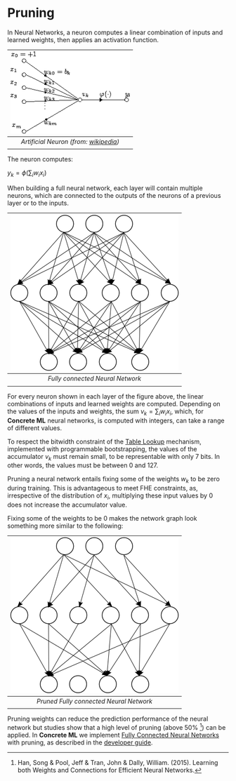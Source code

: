 # Pruning

In Neural Networks, a neuron computes a linear combination of inputs and learned weights, then applies an activation function.

|                   ![Artificial Neuron](figures/Artificial_neuron.png)                    |
| :--------------------------------------------------------------------------------------: |
| *Artificial Neuron (from: [wikipedia](https://en.wikipedia.org/wiki/Artificial_neuron))* |
|                                                                                          |

The neuron computes:

$y_k = \phi\left(\sum_i w_ix_i\right)$

When building a full neural network, each layer will contain multiple neurons, which are connected to the outputs of the neurons of a previous layer or to the inputs.

| ![Neural Network](figures/network.png) |
| :------------------------------------: |
|    *Fully connected Neural Network*    |
|                                        |

For every neuron shown in each layer of the figure above, the linear combinations of inputs and learned weights are computed. Depending on the values of the inputs and weights, the sum $v_k = \sum_i w_ix_i$, which, for **Concrete ML** neural networks, is computed with integers, can take a range of different values.

To respect the bitwidth constraint of the [Table Lookup](https://docs.zama.ai/concrete-numpy/stable/user/tutorial/table_lookup.html) mechanism, implemented with programmable bootstrapping, the values of the accumulator $v_k$ must remain small, to be representable with only 7 bits. In other words, the values must be between 0 and 127.

Pruning a neural network entails fixing some of the weights $w_k$ to be zero during training. This is advantageous to meet FHE constraints, as, irrespective of the distribution of $x_i$, multiplying these input values by 0 does not increase the accumulator value.

Fixing some of the weights to be 0 makes the network graph look something more similar to the following:

| ![Neural Network](figures/prunednet.png) |
| :--------------------------------------: |
| *Pruned Fully connected Neural Network*  |
|                                          |

Pruning weights can reduce the prediction performance of the neural network but studies show that a high level of pruning (above 50% [^1]) can be applied. In **Concrete ML** we implement [Fully Connected Neural Networks](../../_apidoc/concrete.ml.sklearn.html#concrete.ml.sklearn.qnn.NeuralNetClassifier) with pruning, as described in the [developer guide](../../dev/explanation/skorch_usage.md).

[^1]: Han, Song & Pool, Jeff & Tran, John & Dally, William. (2015). Learning both Weights and Connections for Efficient Neural Networks.
